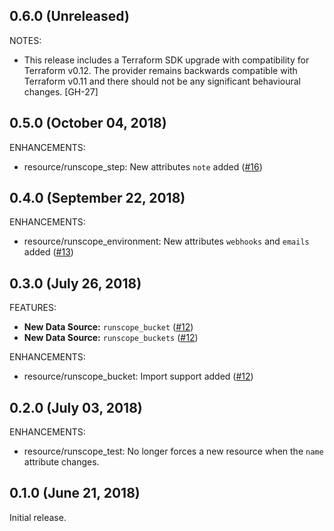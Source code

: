 ## 0.6.0 (Unreleased)

NOTES:

* This release includes a Terraform SDK upgrade with compatibility for Terraform v0.12. The provider remains backwards compatible with Terraform v0.11 and there should not be any significant behavioural changes. [GH-27]

## 0.5.0 (October 04, 2018)
ENHANCEMENTS:

*  resource/runscope_step: New attributes `note` added ([#16](https://github.com/terraform-providers/terraform-provider-runscope/pull/16))

## 0.4.0 (September 22, 2018)
ENHANCEMENTS:

*  resource/runscope_environment: New attributes `webhooks` and `emails` added ([#13](https://github.com/terraform-providers/terraform-provider-runscope/pull/13))
## 0.3.0 (July 26, 2018)

FEATURES:

* **New Data Source:** `runscope_bucket` ([#12](https://github.com/terraform-providers/terraform-provider-runscope/issues/12))
* **New Data Source:** `runscope_buckets` ([#12](https://github.com/terraform-providers/terraform-provider-runscope/issues/12))

ENHANCEMENTS:

*  resource/runscope_bucket: Import support added ([#12](https://github.com/terraform-providers/terraform-provider-runscope/issues/12))

## 0.2.0 (July 03, 2018)

ENHANCEMENTS:

* resource/runscope_test: No longer forces a new resource when the `name` attribute changes.

## 0.1.0 (June 21, 2018)

Initial release.

